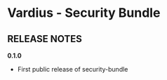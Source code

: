 Vardius - Security Bundle
======================================

RELEASE NOTES
----------------
**0.1.0**

- First public release of security-bundle

